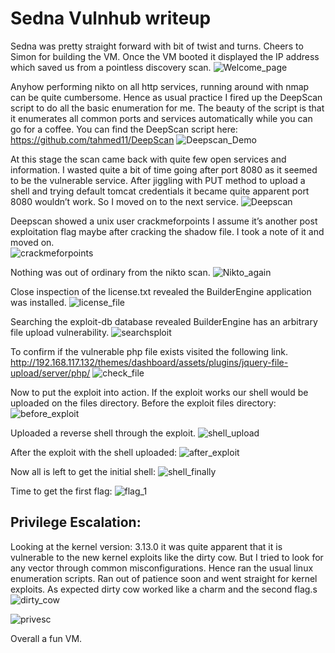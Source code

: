 # Sedna Vulnhub writeup
Sedna was pretty straight forward with bit of twist and turns. Cheers to Simon for building the VM. 
Once the VM booted it displayed the IP address which saved us from a pointless discovery scan. 
 ![Welcome_page](/img/1.png)
 
Anyhow performing nikto on all http services, running around with nmap can be quite cumbersome. Hence as usual practice I fired up the DeepScan script to do all the basic enumeration for me. The beauty of the script is that it enumerates all common ports and services automatically while you can go for a coffee. You can find the DeepScan script here: https://github.com/tahmed11/DeepScan 
 ![Deepscan_Demo](/img/2.png)
 
At this stage the scan came back with quite few open services and information. I wasted quite a bit of time going after port 8080 as it seemed to be the vulnerable service. After jiggling with PUT method to upload a shell and trying default tomcat credentials it became quite apparent port 8080 wouldn’t work. So I moved on to the next service. 
  ![Deepscan](/img/3.png)
  
Deepscan showed a unix user crackmeforpoints I assume it’s another post exploitation flag maybe after cracking the shadow file. I took a note of it and moved on.  
 ![crackmeforpoints](/img/4.png)
 
 Nothing was out of ordinary from the nikto scan. 
 ![Nikto_again](/img/5.png)
 
Close inspection of the license.txt revealed the BuilderEngine application was installed. 
 ![license_file](/img/6.png)
 
Searching the exploit-db database revealed BuilderEngine has an arbitrary file upload vulnerability. 
![searchsploit](/img/7.png)

To confirm if the vulnerable php file exists visited the following link. http://192.168.117.132/themes/dashboard/assets/plugins/jquery-file-upload/server/php/ 
![check_file](/img/8.png)

Now to put the exploit into action. If the exploit works our shell would be uploaded on the files directory. Before the exploit files directory: 
![before_exploit](/img/9.png)

Uploaded a reverse shell through the exploit. 
 ![shell_upload](/img/10.png)
 
After the exploit with the shell uploaded: 
  ![after_exploit](/img/11.png)
  
Now all is left to get the initial shell:
  ![shell_finally](/img/12.png)
  
Time to get the first flag:
   ![flag_1](/img/13.png)
 
## Privilege Escalation:
Looking at the kernel version: 3.13.0 it was quite apparent that it is vulnerable to the new kernel exploits like the dirty cow. But I tried to look for any vector through common misconfigurations. Hence ran the usual linux enumeration scripts. Ran out of patience soon and went straight for kernel exploits.  As expected dirty cow worked like a charm and the second flag.s
 ![dirty_cow](/img/14.png)
  
  ![privesc](/img/15.png)
  
  Overall a fun VM.
   

